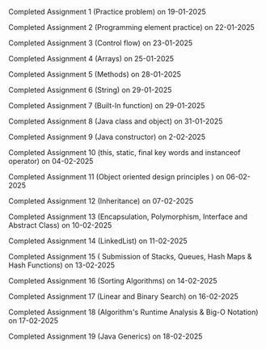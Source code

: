 Completed Assignment 1 (Practice problem) on 19-01-2025

Completed Assignment 2 (Programming element practice) on 22-01-2025

Completed Assignment 3 (Control flow) on 23-01-2025

Completed Assignment 4 (Arrays) on 25-01-2025

Completed Assignment 5 (Methods) on 28-01-2025

Completed Assignment 6 (String) on 29-01-2025

Completed Assignment 7 (Built-In function) on 29-01-2025

Completed Assignment 8 (Java class and object) on 31-01-2025

Completed Assignment 9 (Java constructor) on 2-02-2025

Completed Assignment 10 (this, static, final key words and instanceof operator) on 04-02-2025

Completed Assignment 11 (Object oriented design principles ) on 06-02-2025

Completed Assignment 12 (Inheritance) on 07-02-2025

Completed Assignment 13 (Encapsulation, Polymorphism, Interface and Abstract Class) on 10-02-2025
 
Completed Assignment 14 (LinkedList) on 11-02-2025

Completed Assignment 15 ( Submission of Stacks, Queues, Hash Maps & Hash Functions) on 13-02-2025

Completed Assignment 16 (Sorting Algorithms) on 14-02-2025

Completed Assignment 17 (Linear and Binary Search) on 16-02-2025

Completed Assignment 18 (Algorithm's Runtime Analysis & Big-O Notation) on 17-02-2025

Completed Assignment 19 (Java Generics) on 18-02-2025
